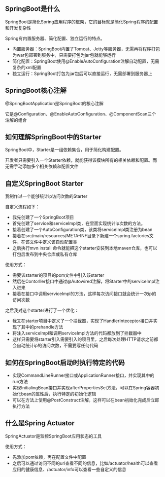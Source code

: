 ## SpringBoot是什么

SpringBoot是简化Spring应用程序的框架，它的目标就是简化Spring程序的配置和开发复杂性

Spring有内置服务器、简化配置、独立运行的特点。

- 内置服务器：SpringBoot内置了Tomcat、Jetty等服务器，无需再将程序打包为war包部署到服务中，只需要打包为jar包就能够运行
- 简化配置：SpringBoot使用@EnableAutoConfiguration注解自动配置，无需复杂的xml配置
- 独立运行：SpringBoot打包为jar包后可以直接运行，无需部署到服务器上

## SpringBoot核心注解

@SpringBootApplication是SpringBoot的核心注解

它是@Configuration、@EnableAutoConfiguration、@ComponentScan三个注解的组合

## 如何理解SpringBoot中的Starter

SpringBoot中，Starter是一组依赖集合，用于简化构建配置。

开发者只需要引入一个Starter依赖，就能获得该模块所有的相关依赖和配置。而无需手动添加多个相关依赖和配置文件

## 自定义SpringBoot Starter

我制作过一个能够统计ip访问次数的Starter

自定义流程如下：

- 我先创建了一个SpringBoot项目
- 首先创建了service和serviceImpl类，在里面实现统计ip次数的方法。
- 接着创建了一个AutoConfiguration类，该类将serviceImpl类注册为bean
- 接着在src/main/resources/META-INF目录下新建一个spring.factories文件，在该文件中定义该自动配置类
- 之后执行mvn install 命令就能把这个starter安装到本地maven仓库，也可以打包后发布到中央仓库或私有仓库

使用方式：

- 需要该starter的项目的pom文件中引入该starter
- 然后在Contorller接口中通过@Autowired注解，将Starter中的serviceImpl注入进来
- 接着在接口中调用serviceImpl的方法，这样每次访问接口就会统计一次ip的访问次数

之后我对这个starter进行了一个优化：

- 我又在starter项目中定义了一个拦截器，实现了HandlerInteceptor接口并实现了其中的prehandle方法
- 将注入serviceImpl和调用serviceImpl方法的代码都放到了拦截器中
- 这样只需要将starter引入需要引入的项目里，之后每次处理HTTP请求之前都会自动统计ip的访问次数，不需要写任何代码

## 如何在SpringBoot启动时执行特定的代码

- 实现CommandLineRunner接口或ApplicationRunner接口，并实现其中的run方法
- 实现InitialingBean接口并实现afterPropertiesSet方法，可以在Spring容器初始化bean的属性后，执行特定的初始化逻辑
- 可以在方法上使用@PostConstruct注解，这样可以在bean初始化完成后立即执行方法

## 什么是Spring Actuator

SpringActuator是监控SpringBoot应用状态的工具

使用方式：

- 先添加pom依赖，再在配置文件中配置
- 之后可以通过访问不同的url查看不同的信息，比如/actuator/health可以查看应用的健康信息、/actuator/info可以查看一些自定义的信息